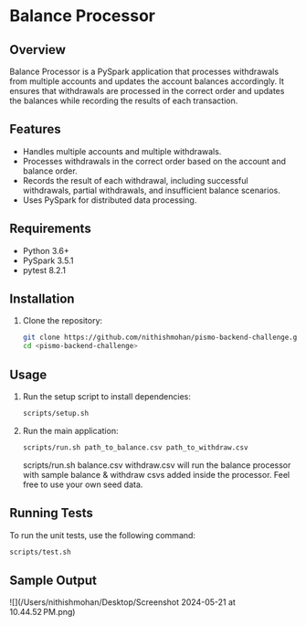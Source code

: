 # Balance Processor

## Overview

Balance Processor is a PySpark application that processes withdrawals from multiple accounts and updates the account balances accordingly. It ensures that withdrawals are processed in the correct order and updates the balances while recording the results of each transaction.

## Features

- Handles multiple accounts and multiple withdrawals.
- Processes withdrawals in the correct order based on the account and balance order.
- Records the result of each withdrawal, including successful withdrawals, partial withdrawals, and insufficient balance scenarios.
- Uses PySpark for distributed data processing.

## Requirements

- Python 3.6+
- PySpark 3.5.1
- pytest 8.2.1

## Installation

1. Clone the repository:

    ```bash
    git clone https://github.com/nithishmohan/pismo-backend-challenge.git
    cd <pismo-backend-challenge>
    ```

## Usage

1. Run the setup script to install dependencies:

    ```bash
    scripts/setup.sh
    ```

2. Run the main application:

   ```bash
   scripts/run.sh path_to_balance.csv path_to_withdraw.csv
   ```
   scripts/run.sh balance.csv withdraw.csv will run the balance processor with sample balance & withdraw csvs added inside the processor. Feel free to use your own seed data. 

## Running Tests

To run the unit tests, use the following command:

```bash
scripts/test.sh
 ```

## Sample Output

![](/Users/nithishmohan/Desktop/Screenshot 2024-05-21 at 10.44.52 PM.png)
